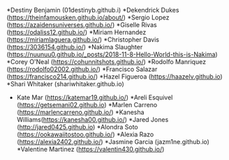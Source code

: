*Destiny Benjamin (01destinyb.github.i)
*Dekendrick Dukes (https://theinfamousken.github.io/about/)
*Sergio Lopez (https://azaidensuniverses.github.io/)
*Giselle Rivas (https://odaliss12.github.io/)
*Miriam Hernandez (https://miriamlaguera.github.io/)
*Christopher Davis (https://3036154.github.io/)
*Nakima Slaughter (https://nuunuu0.github.io/_posts/2018-11-8-Hello-World-this-is-Nakima)
*Corey O'Neal (https://cohunnitshots.github.io/)
*Rodolfo Manriquez (https://rodolfo02002.github.io/)
*Francisco Salazar (https://francisco214.github.io/)
*Hazel Figueroa (https://haazelv.github.io)
*Shari Whitaker (shariwhitaker.github.io)
* Kate Mar (https://katemar19.github.io/)
*Areli Esquivel  (https://getsemani02.github.io)
*Marlen Carreno (https://marlencarreno.github.io/)
*Kanesha Williams(https://kanesha00.github.io/)
*Jared Jones (http://jared0425.github.io)
*Alondra Soto (https://ookawaiitostoo.github.io/)
*Alexia Razo (https://alexia2402.github.io/)
*Jasmine Garcia (jazm1ne.github.io)
*Valentine Martinez (https://valentin430.github.io/)
